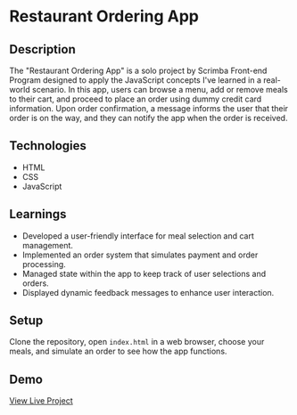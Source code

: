 # Restaurant Ordering App

## Description
The "Restaurant Ordering App" is a solo project by Scrimba Front-end Program designed to apply the JavaScript concepts I've learned in a real-world scenario. In this app, users can browse a menu, add or remove meals to their cart, and proceed to place an order using dummy credit card information. Upon order confirmation, a message informs the user that their order is on the way, and they can notify the app when the order is received.

## Technologies
- HTML
- CSS
- JavaScript

## Learnings
- Developed a user-friendly interface for meal selection and cart management.
- Implemented an order system that simulates payment and order processing.
- Managed state within the app to keep track of user selections and orders.
- Displayed dynamic feedback messages to enhance user interaction.

## Setup
Clone the repository, open `index.html` in a web browser, choose your meals, and simulate an order to see how the app functions.

## Demo
[View Live Project](https://bright-choux-47d4d4.netlify.app/)

